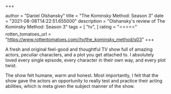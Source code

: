 +++

author = "Daniel Olshansky"
title = "The Kominsky Method: Season 3"
date = "2021-08-08T14:22:51.655000"
description = "Olshansky's review of The Kominsky Method: Season 3"
tags = [
    "tv",
]
rating = "⭐⭐⭐⭐⭐"
rotten_tomatoes_url = "https://www.rottentomatoes.com//tv/the_kominsky_method/s03"
+++

A fresh and original feel-good and thoughtful TV show full of amazing actors, peculiar characters, and a plot you get attached to. I absolutely loved every single episode, every character in their own way, and every plot twist.

The show felt humane, warm and honest. Most importantly, I felt that the show gave the actors an opportunity to really test and practice their acting abilities, which is meta given the subject manner of the show.

